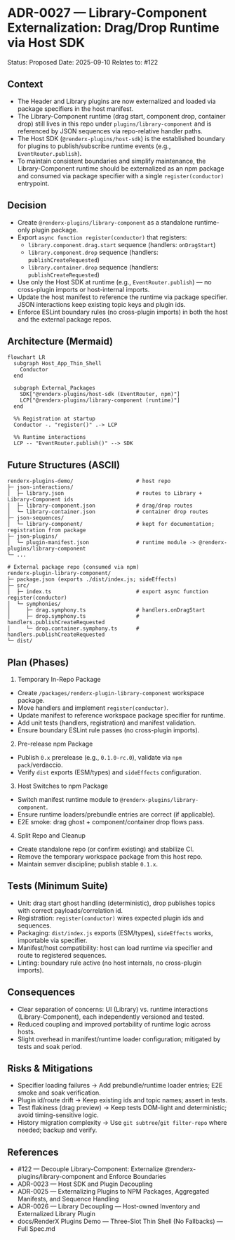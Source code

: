 # ADR-0027 — Library-Component Externalization: Drag/Drop Runtime via Host SDK

Status: Proposed
Date: 2025-09-10
Relates to: #122

## Context
- The Header and Library plugins are now externalized and loaded via package specifiers in the host manifest.
- The Library-Component runtime (drag start, component drop, container drop) still lives in this repo under `plugins/library-component` and is referenced by JSON sequences via repo-relative handler paths.
- The Host SDK (`@renderx-plugins/host-sdk`) is the established boundary for plugins to publish/subscribe runtime events (e.g., `EventRouter.publish`).
- To maintain consistent boundaries and simplify maintenance, the Library-Component runtime should be externalized as an npm package and consumed via package specifier with a single `register(conductor)` entrypoint.

## Decision
- Create `@renderx-plugins/library-component` as a standalone runtime-only plugin package.
- Export `async function register(conductor)` that registers:
  - `library.component.drag.start` sequence (handlers: `onDragStart`)
  - `library.component.drop` sequence (handlers: `publishCreateRequested`)
  - `library.container.drop` sequence (handlers: `publishCreateRequested`)
- Use only the Host SDK at runtime (e.g., `EventRouter.publish`) — no cross-plugin imports or host-internal imports.
- Update the host manifest to reference the runtime via package specifier. JSON interactions keep existing topic keys and plugin ids.
- Enforce ESLint boundary rules (no cross-plugin imports) in both the host and the external package repos.

## Architecture (Mermaid)
```mermaid
flowchart LR
  subgraph Host_App_Thin_Shell
    Conductor
  end

  subgraph External_Packages
    SDK["@renderx-plugins/host-sdk (EventRouter, npm)"]
    LCP["@renderx-plugins/library-component (runtime)"]
  end

  %% Registration at startup
  Conductor -. "register()" .-> LCP

  %% Runtime interactions
  LCP -- "EventRouter.publish()" --> SDK
```

## Future Structures (ASCII)
```
renderx-plugins-demo/                    # host repo
├─ json-interactions/
│  ├─ library.json                       # routes to Library + Library-Component ids
│  ├─ library-component.json             # drag/drop routes
│  └─ library-container.json             # container drop routes
├─ json-sequences/
│  └─ library-component/                 # kept for documentation; registration from package
├─ json-plugins/
│  └─ plugin-manifest.json               # runtime module -> @renderx-plugins/library-component
└─ ...

# External package repo (consumed via npm)
renderx-plugin-library-component/
├─ package.json (exports ./dist/index.js; sideEffects)
├─ src/
│  ├─ index.ts                           # export async function register(conductor)
│  └─ symphonies/
│     ├─ drag.symphony.ts                # handlers.onDragStart
│     ├─ drop.symphony.ts                # handlers.publishCreateRequested
│     └─ drop.container.symphony.ts      # handlers.publishCreateRequested
└─ dist/
```

## Plan (Phases)
1) Temporary In-Repo Package
- Create `/packages/renderx-plugin-library-component` workspace package.
- Move handlers and implement `register(conductor)`.
- Update manifest to reference workspace package specifier for runtime.
- Add unit tests (handlers, registration) and manifest validation.
- Ensure boundary ESLint rule passes (no cross-plugin imports).

2) Pre-release npm Package
- Publish `0.x` prerelease (e.g., `0.1.0-rc.0`), validate via `npm pack`/verdaccio.
- Verify `dist` exports (ESM/types) and `sideEffects` configuration.

3) Host Switches to npm Package
- Switch manifest runtime module to `@renderx-plugins/library-component`.
- Ensure runtime loaders/prebundle entries are correct (if applicable).
- E2E smoke: drag ghost + component/container drop flows pass.

4) Split Repo and Cleanup
- Create standalone repo (or confirm existing) and stabilize CI.
- Remove the temporary workspace package from this host repo.
- Maintain semver discipline; publish stable `0.1.x`.

## Tests (Minimum Suite)
- Unit: drag start ghost handling (deterministic), drop publishes topics with correct payloads/correlation id.
- Registration: `register(conductor)` wires expected plugin ids and sequences.
- Packaging: `dist/index.js` exports (ESM/types), `sideEffects` works, importable via specifier.
- Manifest/host compatibility: host can load runtime via specifier and route to registered sequences.
- Linting: boundary rule active (no host internals, no cross-plugin imports).

## Consequences
- Clear separation of concerns: UI (Library) vs. runtime interactions (Library-Component), each independently versioned and tested.
- Reduced coupling and improved portability of runtime logic across hosts.
- Slight overhead in manifest/runtime loader configuration; mitigated by tests and soak period.

## Risks & Mitigations
- Specifier loading failures → Add prebundle/runtime loader entries; E2E smoke and soak verification.
- Plugin id/route drift → Keep existing ids and topic names; assert in tests.
- Test flakiness (drag preview) → Keep tests DOM-light and deterministic; avoid timing-sensitive logic.
- History migration complexity → Use `git subtree`/`git filter-repo` where needed; backup and verify.

## References
- #122 — Decouple Library-Component: Externalize @renderx-plugins/library-component and Enforce Boundaries
- ADR-0023 — Host SDK and Plugin Decoupling
- ADR-0025 — Externalizing Plugins to NPM Packages, Aggregated Manifests, and Sequence Handling
- ADR-0026 — Library Decoupling — Host-owned Inventory and Externalized Library Plugin
- docs/RenderX Plugins Demo — Three-Slot Thin Shell (No Fallbacks) — Full Spec.md
